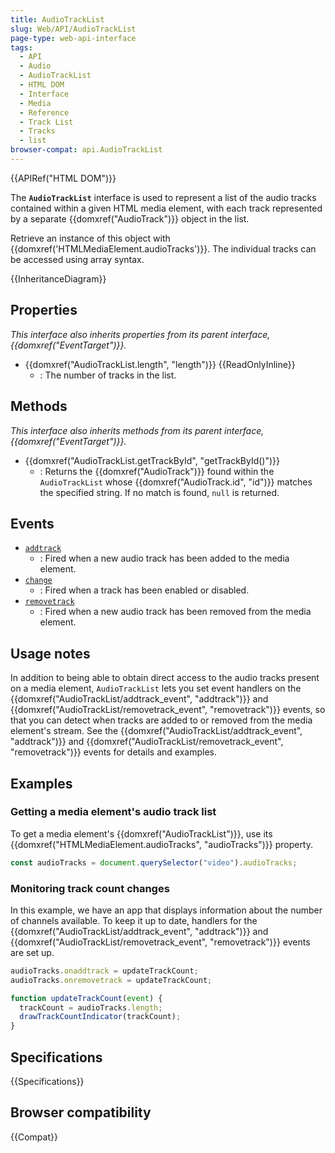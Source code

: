 ```yaml
---
title: AudioTrackList
slug: Web/API/AudioTrackList
page-type: web-api-interface
tags:
  - API
  - Audio
  - AudioTrackList
  - HTML DOM
  - Interface
  - Media
  - Reference
  - Track List
  - Tracks
  - list
browser-compat: api.AudioTrackList
---
```


{{APIRef("HTML DOM")}}

The **`AudioTrackList`** interface is used to represent a list of the audio tracks contained within a given HTML media element, with each track represented by a separate {{domxref("AudioTrack")}} object in the list.

Retrieve an instance of this object with {{domxref('HTMLMediaElement.audioTracks')}}. The individual tracks can be accessed using array syntax.

{{InheritanceDiagram}}

## Properties

_This interface also inherits properties from its parent interface, {{domxref("EventTarget")}}._

- {{domxref("AudioTrackList.length", "length")}} {{ReadOnlyInline}}
  - : The number of tracks in the list.

## Methods

_This interface also inherits methods from its parent interface, {{domxref("EventTarget")}}._

- {{domxref("AudioTrackList.getTrackById", "getTrackById()")}}
  - : Returns the {{domxref("AudioTrack")}} found within the `AudioTrackList` whose {{domxref("AudioTrack.id", "id")}} matches the specified string. If no match is found, `null` is returned.

## Events

- [`addtrack`](/en-US/docs/Web/API/AudioTrackList/addtrack_event)
  - : Fired when a new audio track has been added to the media element.
- [`change`](/en-US/docs/Web/API/AudioTrackList/change_event)
  - : Fired when a track has been enabled or disabled.
- [`removetrack`](/en-US/docs/Web/API/AudioTrackList/removetrack_event)
  - : Fired when a new audio track has been removed from the media element.

## Usage notes

In addition to being able to obtain direct access to the audio tracks present on a media element, `AudioTrackList` lets you set event handlers on the {{domxref("AudioTrackList/addtrack_event", "addtrack")}} and {{domxref("AudioTrackList/removetrack_event", "removetrack")}} events, so that you can detect when tracks are added to or removed from the media element's stream. See the {{domxref("AudioTrackList/addtrack_event", "addtrack")}} and {{domxref("AudioTrackList/removetrack_event", "removetrack")}} events for details and examples.

## Examples

### Getting a media element's audio track list

To get a media element's {{domxref("AudioTrackList")}}, use its {{domxref("HTMLMediaElement.audioTracks", "audioTracks")}} property.

```js
const audioTracks = document.querySelector("video").audioTracks;
```

### Monitoring track count changes

In this example, we have an app that displays information about the number of channels available. To keep it up to date, handlers for the {{domxref("AudioTrackList/addtrack_event", "addtrack")}} and {{domxref("AudioTrackList/removetrack_event", "removetrack")}} events are set up.

```js
audioTracks.onaddtrack = updateTrackCount;
audioTracks.onremovetrack = updateTrackCount;

function updateTrackCount(event) {
  trackCount = audioTracks.length;
  drawTrackCountIndicator(trackCount);
}
```

## Specifications

{{Specifications}}

## Browser compatibility

{{Compat}}
